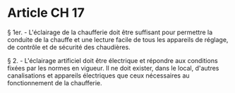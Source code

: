 # Article CH 17

§ 1er. - L'éclairage de la chaufferie doit être suffisant pour permettre la conduite de la chauffe et une lecture facile de tous les appareils de réglage, de contrôle et de sécurité des chaudières.

§ 2. - L'éclairage artificiel doit être électrique et répondre aux conditions fixées par les normes en vigueur. Il ne doit exister, dans le local, d'autres canalisations et appareils électriques que ceux nécessaires au fonctionnement de la chaufferie.
